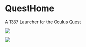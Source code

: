 # QuestHome
A 1337 Launcher for the Oculus Quest

![](https://i.imgur.com/nxAeksI.png)

![](https://i.imgur.com/T0vpW1n.png)
